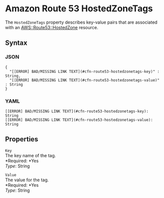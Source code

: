 # Amazon Route 53 HostedZoneTags<a name="aws-properties-route53-hostedzone-hostedzonetags"></a>

The `HostedZoneTags` property describes key\-value pairs that are associated with an [AWS::Route53::HostedZone](aws-resource-route53-hostedzone.md) resource\.

## Syntax<a name="w3ab2c21c14e1459b5"></a>

### JSON<a name="aws-properties-route53-hostedzone-hostedzonetags-syntax.json"></a>

```
{
  "[[ERROR] BAD/MISSING LINK TEXT](#cfn-route53-hostedzonetags-key)" : String,
  "[[ERROR] BAD/MISSING LINK TEXT](#cfn-route53-hostedzonetags-value)" : String
}
```

### YAML<a name="aws-properties-route53-hostedzone-hostedzonetags-syntax.yaml"></a>

```
[[ERROR] BAD/MISSING LINK TEXT](#cfn-route53-hostedzonetags-key): String
[[ERROR] BAD/MISSING LINK TEXT](#cfn-route53-hostedzonetags-value): String
```

## Properties<a name="w3ab2c21c14e1459b7"></a>

`Key`  
The key name of the tag\.  
*Required: *Yes  
*Type*: String

`Value`  
The value for the tag\.  
*Required: *Yes  
*Type*: String